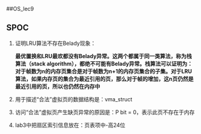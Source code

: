 ##OS_lec9

## SPOC

1. 证明LRU算法不存在Belady现象：

   **最优置换和LRU最欢都没有Belady异常。这两个都属于同一类算法，称为栈算法（stack algorithm），都绝不可能有Belady异常。栈算法可以证明为：对于帧数为n的内存页集合是对于帧数为n+1的内存页集合的子集。对于LRU算法，如果内存页的集合为最近引用的页，那么对于帧的增加，这n页仍然是最近引用的页，所以也仍然在内存中**

2. 用于描述“合法”虚拟页的数据结构是：vma_struct

3. 访问“合法”虚拟页产生缺页异常的原因是：P bit = 0，表示此页不存在于内存

4. lab3中把扇区索引信息放在：页表项中-高24位